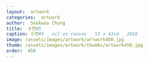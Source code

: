 ```yaml
---
layout:  artwork
categories:  artwork
author:  Seokwoo Chung
title:  수면#5
caption: 수면#5 _ oil on canvas _ 53 x 41cm _ 2018
image: /assets/images/artwork/artwork450.jpg
thumb: /assets/images/artwork/thumbs/artwork450.jpg
order:  450
---
```

